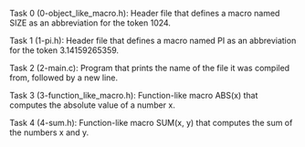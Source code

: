 Task 0 (0-object_like_macro.h): Header file that defines a macro named SIZE as an abbreviation for the token 1024.

Task 1 (1-pi.h): Header file that defines a macro named PI as an abbreviation for the token 3.14159265359.

Task 2 (2-main.c): Program that prints the name of the file it was compiled from, followed by a new line.

Task 3 (3-function_like_macro.h): Function-like macro ABS(x) that computes the absolute value of a number x.

Task 4 (4-sum.h): Function-like macro SUM(x, y) that computes the sum of the numbers x and y.

